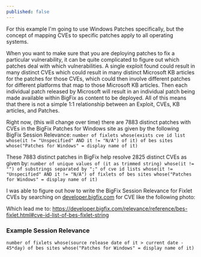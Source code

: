 ```yaml
---
published: false
---
```


For this example I'm going to use Windows Patches specifically, but the concept of mapping CVEs to specific patches apply to all operating systems.

When you want to make sure that you are deploying patches to fix a particular vulnerability, it can be quite complicated to figure out which patches deal with which vulnerabilities. A single exploit found could result in many distinct CVEs which could result in many distinct Microsoft KB articles for the patches for those CVEs, which could then involve different patches for different platforms that map to those Microsoft KB articles. Then each individual patch released by Microsoft will result in an individual patch being made available within BigFix as content to be deployed. All of this means that there is not a simple 1:1 relationship between an Exploit, CVEs, KB articles, and Patches.

Right now, (this will change over time) there are 7883 distinct patches with CVEs in the BigFix Patches for Windows site as given by the following BigFix Session Relevance: `number of fixlets whose(exists cve id list whose(it != "Unspecified" AND it != "N/A") of it) of bes sites whose("Patches for Windows" = display name of it)`

These 7883 distinct patches in BigFix help resolve 2825 distinct CVEs as given by: `number of unique values of (it as trimmed string) whose(it != "") of substrings separated by ";" of cve id lists whose(it != "Unspecified" AND it != "N/A") of fixlets of bes sites whose("Patches for Windows" = display name of it)`

I was able to figure out how to write the BigFix Session Relevance for Fixlet CVEs by searching on [developer.bigfix.com](https://developer.bigfix.com/relevance/search/) for CVE like the following photo: 



Which lead me to: https://developer.bigfix.com/relevance/reference/bes-fixlet.html#cve-id-list-of-bes-fixlet-string


### Example Session Relevance

`number of fixlets whose(source release date of it > current date - 45*day) of bes sites whose("Patches for Windows" = display name of it)`
